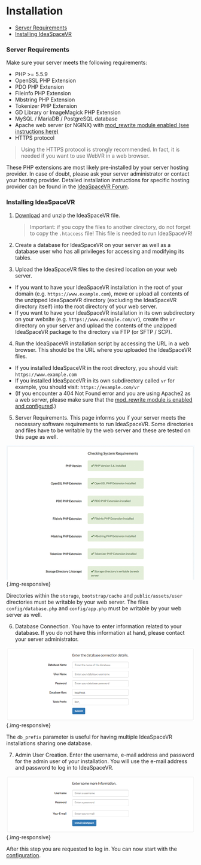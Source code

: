 # Installation

- [Server Requirements](#server-requirements)
- [Installing IdeaSpaceVR](#installing-ideaspace)

<a name="server-requirements"></a>
### Server Requirements

Make sure your server meets the following requirements:

* PHP >= 5.5.9
* OpenSSL PHP Extension
* PDO PHP Extension
* Fileinfo PHP Extension
* Mbstring PHP Extension
* Tokenizer PHP Extension
* GD Library or ImageMagick PHP Extension
* MySQL / MariaDB / PostgreSQL database
* Apache web server (or NGINX) with <a href="https://forum.ideaspacevr.org/topic/72/enable-nice-urls-mod_rewrite-for-apache-web-server" target="_blank">mod_rewrite module enabled (see instructions here)</a>
* HTTPS protocol

>Using the HTTPS protocol is strongly recommended. In fact, it is needed if you want to use WebVR in a web browser. 

These PHP extensions are most likely pre-installed by your server hosting provider. In case of doubt, please ask your server administrator or contact your hosting provider. Detailed installation instructions for specific hosting provider can be found in the <a href="https://forum.ideaspacevr.org/category/4/help" target="_blank">IdeaSpaceVR Forum</a>.

<a name="installing-ideaspace"></a>
### Installing IdeaSpaceVR

1. <a href="/download">Download</a> and unzip the IdeaSpaceVR file. 
	>Important: if you copy the files to another directory, do not forget to copy the `.htaccess` file! This file is needed to run IdeaSpaceVR!

2. Create a database for IdeaSpaceVR on your server as well as a database user who has all privileges for accessing and modifying its tables.

3. Upload the IdeaSpaceVR files to the desired location on your web server.
  * If you want to have your IdeaSpaceVR installation in the root of your domain (e.g. `https://www.example.com`), move or upload all contents of the unzipped IdeaSpaceVR directory (excluding the IdeaSpaceVR directory itself) into the root directory of your web server.
  * If you want to have your IdeaSpaceVR installation in its own subdirectory on your website (e.g. `https://www.example.com/vr`), create the `vr` directory on your server and upload the contents of the unzipped IdeaSpaceVR package to the directory via FTP (or SFTP / SCP). 

4. Run the IdeaSpaceVR installation script by accessing the URL in a web browser. This should be the URL where you uploaded the IdeaSpaceVR files.
  * If you installed IdeaSpaceVR in the root directory, you should visit: `https://www.example.com`
  * If you installed IdeaSpaceVR in its own subdirectory called `vr` for example, you should visit: `https://example.com/vr`
  * (If you encounter a 404 Not Found error and you are using Apache2 as a web server, please make sure that the <a href="https://forum.ideaspacevr.org/topic/11/404-not-found-error-during-installation" target="_blank">mod_rewrite module is enabled and configured</a>.)

5. Server Requirements. This page informs you if your server meets the necessary software requirements to run IdeaSpaceVR. Some directories and files have to be writable by the web server and these are tested on this page as well.    

  ![IdeaSpaceVR Installation Server Requirements](/assets/documentation/images/ideaspace-installation-server-requirements.png "IdeaSpaceVR Installation Server Requirements") {.img-responsive}

  Directories within the `storage`, `bootstrap/cache` and `public/assets/user` directories must be writable by your web server. The files `config/database.php` and `config/app.php` must be writable by your web server as well.

6. Database Connection. You have to enter information related to your database. If you do not have this information at hand, please contact your server administrator.

  ![IdeaSpaceVR Installation Database Configuration](/assets/documentation/images/ideaspace-installation-database-config.png "IdeaSpaceVR Installation Database Configuration") {.img-responsive}

  The `db_prefix` parameter is useful for having multiple IdeaSpaceVR installations sharing one database.

7. Admin User Creation. Enter the username, e-mail address and password for the admin user of your installation. You will use the e-mail address and password to log in to IdeaSpaceVR.

  ![IdeaSpace Installation Admin User Creation](/assets/documentation/images/ideaspace-installation-admin-user-creation.png "IdeaSpace Installation Admin User Creation") {.img-responsive}

  After this step you are requested to log in. You can now start with the <a href="/documentation/{{version}}/configuration">configuration</a>.





